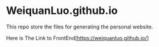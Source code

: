 # WeiquanLuo.github.io

This repo store the files for generating the personal website.


Here is The Link to FrontEnd[https://weiquanluo.github.io/]
